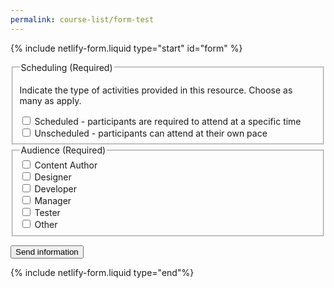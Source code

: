 ```yaml
---
permalink: course-list/form-test
---
```


{% include netlify-form.liquid type="start" id="form" %}

<fieldset class="field" id="course-learning">
    <legend class="label">Scheduling (Required)</legend>
    <p class="expl">Indicate the type of activities provided in this resource. Choose as many as apply.</p>
    <div class="radio-field">
        <input type="checkbox" id="course-learning-scheduled" name="course-learning-scheduled" group="learning" required>
        <label for="course-learning-scheduled">Scheduled - participants are required to attend at a specific time</label>
    </div>
    <div class="radio-field">
        <input type="checkbox" id="course-learning-not-scheduled" name="course-learning-not-scheduled" group="learning">
        <label for="course-learning-not-scheduled">Unscheduled - participants can attend at their own pace</label>
    </div>
</fieldset>

<fieldset class="field" id="course-audience">
    <legend class="label">Audience (Required)</legend>
    <div class="radio-field">
      <input type="checkbox" name="course-audience" id="course-audience-content-author" value="course-audience-content-author" group="audience" required>
      <label for="course-audience-content-author">Content Author</label>
    </div>
    <div class="radio-field">
      <input type="checkbox" name="course-audience" id="course-audience-designer" value="course-audience-designer" group="audience" >
      <label for="course-audience-designer">Designer</label>
    </div>
    <div class="radio-field">
      <input type="checkbox" name="course-audience" id="course-audience-developer" value="course-audience-developer" group="audience" >
      <label for="course-audience-developer">Developer</label>
    </div>
    <div class="radio-field">
      <input type="checkbox" name="course-audience" id="course-audience-manager" value="course-audience-manager" group="audience" >
      <label for="course-audience-manager">Manager</label>
    </div>
    <div class="radio-field">
      <input type="checkbox" name="course-audience" id="course-audience-tester" value="course-audience-tester" group="audience" >
      <label for="course-audience-tester">Tester</label>
    </div>
    <div class="radio-field">
      <input type="checkbox" name="course-audience" id="course-audience-other" value="course-audience-other" group="audience" >
      <label for="course-audience-other">Other</label>
    </div>
  </fieldset>

  <button type="submit">Send information</button>

{% include netlify-form.liquid type="end"%}
